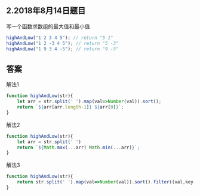 ## 2.2018年8月14日题目
写一个函数求数组的最大值和最小值
```js
highAndLow("1 2 3 4 5"); // return "5 1"
highAndLow("1 2 -3 4 5"); // return "5 -3"
highAndLow("1 9 3 4 -5"); // return "9 -5"
```

## 答案
解法1
```js
function highAndLow(str){
    let arr = str.split(' ').map(val=>Number(val)).sort();
    return `${arr[arr.length-1]} ${arr[0]}`;
}
```
解法2
```js
function highAndLow(str){
    let arr = str.split(' ')
    return `${Math.max(...arr) Math.min(...arr)}`;
}
```
解法3
```js
function highAndLow(str){
    return str.split(' ').map(val=>Number(val)).sort().filter((val,key,arr)=>(key==0||key == arr.length-1))
}
```